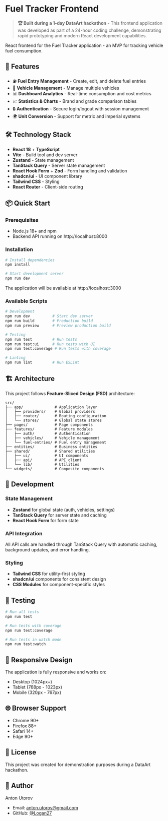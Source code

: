 # Fuel Tracker Frontend

> **🏆 Built during a 1-day DataArt hackathon** - This frontend application was developed as part of a 24-hour coding challenge, demonstrating rapid prototyping and modern React development capabilities.

React frontend for the Fuel Tracker application - an MVP for tracking vehicle fuel consumption.

## 🚀 Features

- ⛽ **Fuel Entry Management** - Create, edit, and delete fuel entries
- 🚗 **Vehicle Management** - Manage multiple vehicles
- 📊 **Dashboard Analytics** - Real-time consumption and cost metrics
- 📈 **Statistics & Charts** - Brand and grade comparison tables
- 🔒 **Authentication** - Secure login/logout with session management
- 🌍 **Unit Conversion** - Support for metric and imperial systems

## 🛠️ Technology Stack

- **React 18** + **TypeScript**
- **Vite** - Build tool and dev server
- **Zustand** - State management
- **TanStack Query** - Server state management
- **React Hook Form** + **Zod** - Form handling and validation
- **shadcn/ui** - UI component library
- **Tailwind CSS** - Styling
- **React Router** - Client-side routing

## 📦 Quick Start

### Prerequisites

- Node.js 18+ and npm
- Backend API running on http://localhost:8000

### Installation

```bash
# Install dependencies
npm install

# Start development server
npm run dev
```

The application will be available at http://localhost:3000

### Available Scripts

```bash
# Development
npm run dev          # Start dev server
npm run build        # Production build
npm run preview      # Preview production build

# Testing
npm run test         # Run tests
npm run test:ui      # Run tests with UI
npm run test:coverage # Run tests with coverage

# Linting
npm run lint         # Run ESLint
```

## 🏗️ Architecture

This project follows **Feature-Sliced Design (FSD)** architecture:

```
src/
├── app/              # Application layer
│   ├── providers/    # Global providers
│   ├── router/       # Routing configuration
│   └── stores/       # Global state stores
├── pages/            # Page components
├── features/         # Feature modules
│   ├── auth/         # Authentication
│   ├── vehicles/     # Vehicle management
│   └── fuel-entries/ # Fuel entry management
├── entities/         # Business entities
├── shared/           # Shared utilities
│   ├── ui/           # UI components
│   ├── api/          # API client
│   └── lib/          # Utilities
└── widgets/          # Composite components
```

## 🔧 Development

### State Management

- **Zustand** for global state (auth, vehicles, settings)
- **TanStack Query** for server state and caching
- **React Hook Form** for form state

### API Integration

All API calls are handled through TanStack Query with automatic caching, background updates, and error handling.

### Styling

- **Tailwind CSS** for utility-first styling
- **shadcn/ui** components for consistent design
- **CSS Modules** for component-specific styles

## 🧪 Testing

```bash
# Run all tests
npm run test

# Run tests with coverage
npm run test:coverage

# Run tests in watch mode
npm run test:watch
```

## 📱 Responsive Design

The application is fully responsive and works on:
- Desktop (1024px+)
- Tablet (768px - 1023px)
- Mobile (320px - 767px)

## 🌐 Browser Support

- Chrome 90+
- Firefox 88+
- Safari 14+
- Edge 90+

## 📝 License

This project was created for demonstration purposes during a DataArt hackathon.

## 👤 Author

Anton Utorov
- Email: anton.utorov@gmail.com
- GitHub: [@Logan27](https://github.com/Logan27)
